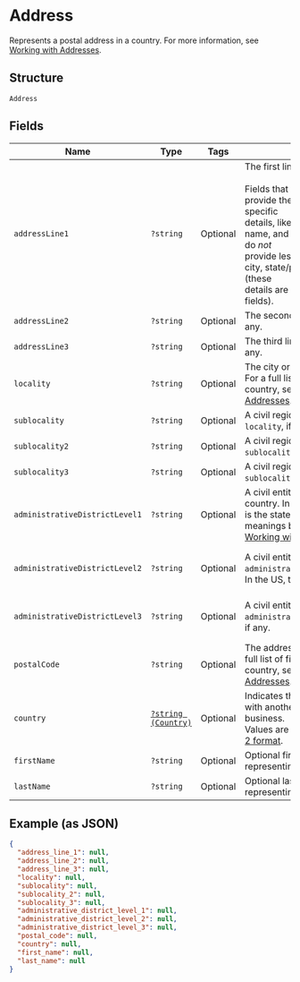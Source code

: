 
# Address

Represents a postal address in a country.
For more information, see [Working with Addresses](https://developer.squareup.com/docs/build-basics/working-with-addresses).

## Structure

`Address`

## Fields

| Name | Type | Tags | Description | Getter | Setter |
|  --- | --- | --- | --- | --- | --- |
| `addressLine1` | `?string` | Optional | The first line of the address.<br><br>Fields that start with `address_line` provide the address's most specific<br>details, like street number, street name, and building name. They do *not*<br>provide less specific details like city, state/province, or country (these<br>details are provided in other fields). | getAddressLine1(): ?string | setAddressLine1(?string addressLine1): void |
| `addressLine2` | `?string` | Optional | The second line of the address, if any. | getAddressLine2(): ?string | setAddressLine2(?string addressLine2): void |
| `addressLine3` | `?string` | Optional | The third line of the address, if any. | getAddressLine3(): ?string | setAddressLine3(?string addressLine3): void |
| `locality` | `?string` | Optional | The city or town of the address. For a full list of field meanings by country, see [Working with Addresses](https://developer.squareup.com/docs/build-basics/working-with-addresses). | getLocality(): ?string | setLocality(?string locality): void |
| `sublocality` | `?string` | Optional | A civil region within the address's `locality`, if any. | getSublocality(): ?string | setSublocality(?string sublocality): void |
| `sublocality2` | `?string` | Optional | A civil region within the address's `sublocality`, if any. | getSublocality2(): ?string | setSublocality2(?string sublocality2): void |
| `sublocality3` | `?string` | Optional | A civil region within the address's `sublocality_2`, if any. | getSublocality3(): ?string | setSublocality3(?string sublocality3): void |
| `administrativeDistrictLevel1` | `?string` | Optional | A civil entity within the address's country. In the US, this<br>is the state. For a full list of field meanings by country, see [Working with Addresses](https://developer.squareup.com/docs/build-basics/working-with-addresses). | getAdministrativeDistrictLevel1(): ?string | setAdministrativeDistrictLevel1(?string administrativeDistrictLevel1): void |
| `administrativeDistrictLevel2` | `?string` | Optional | A civil entity within the address's `administrative_district_level_1`.<br>In the US, this is the county. | getAdministrativeDistrictLevel2(): ?string | setAdministrativeDistrictLevel2(?string administrativeDistrictLevel2): void |
| `administrativeDistrictLevel3` | `?string` | Optional | A civil entity within the address's `administrative_district_level_2`,<br>if any. | getAdministrativeDistrictLevel3(): ?string | setAdministrativeDistrictLevel3(?string administrativeDistrictLevel3): void |
| `postalCode` | `?string` | Optional | The address's postal code. For a full list of field meanings by country, see [Working with Addresses](https://developer.squareup.com/docs/build-basics/working-with-addresses). | getPostalCode(): ?string | setPostalCode(?string postalCode): void |
| `country` | [`?string (Country)`](../../doc/models/country.md) | Optional | Indicates the country associated with another entity, such as a business.<br>Values are in [ISO 3166-1-alpha-2 format](http://www.iso.org/iso/home/standards/country_codes.htm). | getCountry(): ?string | setCountry(?string country): void |
| `firstName` | `?string` | Optional | Optional first name when it's representing recipient. | getFirstName(): ?string | setFirstName(?string firstName): void |
| `lastName` | `?string` | Optional | Optional last name when it's representing recipient. | getLastName(): ?string | setLastName(?string lastName): void |

## Example (as JSON)

```json
{
  "address_line_1": null,
  "address_line_2": null,
  "address_line_3": null,
  "locality": null,
  "sublocality": null,
  "sublocality_2": null,
  "sublocality_3": null,
  "administrative_district_level_1": null,
  "administrative_district_level_2": null,
  "administrative_district_level_3": null,
  "postal_code": null,
  "country": null,
  "first_name": null,
  "last_name": null
}
```

